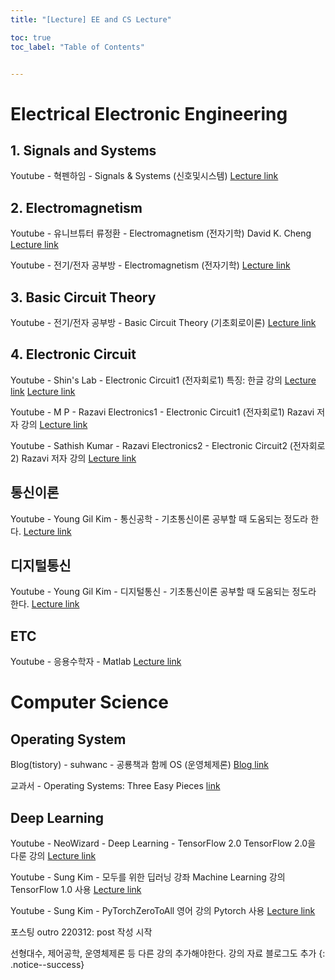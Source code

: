 ```yaml
---
title: "[Lecture] EE and CS Lecture"

toc: true
toc_label: "Table of Contents"


---
```



# Electrical Electronic Engineering

## 1. Signals and Systems
Youtube - 혁펜하임 - Signals & Systems (신호및시스템)
[Lecture link](https://youtube.com/playlist?list=PL_iJu012NOxcDuKgSjTKJZJd3bQtkAyZU)


## 2. Electromagnetism
Youtube - 유니브튜터 류정환 - Electromagnetism (전자기학)
David K. Cheng
[Lecture link](https://youtube.com/playlist?list=PL0v4sYmyfJ6Erfu9ga-auRAM26zzIfl2O)

Youtube - 전기/전자 공부방 - Electromagnetism (전자기학)
[Lecture link](https://youtube.com/playlist?list=PL4kNQgnipU2H6NbkZDdsM4qmmVOSILnw3)


## 3. Basic Circuit Theory
Youtube - 전기/전자 공부방 - Basic Circuit Theory (기초회로이론)
[Lecture link](https://youtube.com/playlist?list=PL4kNQgnipU2FQ884pe-7eoti_sU1rH-X6)

## 4. Electronic Circuit
Youtube - Shin's Lab - Electronic Circuit1 (전자회로1)
특징: 한글 강의
[Lecture link](https://youtube.com/playlist?list=PLtm_YtKTtDkT-KETKZjsON5GOQvP1lSMg)
[Lecture link](https://youtube.com/playlist?list=PLtm_YtKTtDkTwC3SpELudCX6POtj0WBJu)

Youtube - M P - Razavi Electronics1 - Electronic Circuit1 (전자회로1)
Razavi 저자 강의
[Lecture link](https://youtube.com/playlist?list=PL7qUW0KPfsIIOPOKL84wK_Qj9N7gvJX6v)

Youtube - Sathish Kumar - Razavi Electronics2 - Electronic Circuit2 (전자회로2)
Razavi 저자 강의
[Lecture link](https://youtube.com/playlist?list=PLO4mxQzfcml_56XSGcA8ULOv7qEtZd0Hy)


## 통신이론
Youtube - Young Gil Kim - 통신공학 - 기초통신이론
공부할 때 도움되는 정도라 한다.
[Lecture link](https://youtube.com/playlist?list=PL9k2wIz8VsfNwIfzerAJflETO_RVxnnsM)

## 디지털통신
Youtube - Young Gil Kim - 디지털통신 - 기초통신이론
공부할 때 도움되는 정도라 한다.
[Lecture link](https://youtube.com/playlist?list=PL9k2wIz8VsfNIlR42ME7As_f-0_RBPOHF)

## ETC
Youtube - 응용수학자 - Matlab
[Lecture link](https://youtube.com/playlist?list=PLhJDbPinRWjsCCR3lnVZ1H7a6PIS0kfq9)




# Computer Science

## Operating System
Blog(tistory) - suhwanc - 공룡책과 함께 OS (운영체제론)
[Blog link](https://suhwanc.tistory.com/174)


교과서 - Operating Systems: Three Easy Pieces
[link](https://pages.cs.wisc.edu/~remzi/OSTEP/)


## Deep Learning
Youtube - NeoWizard - Deep Learning - TensorFlow 2.0 
TensorFlow 2.0을 다룬 강의
[Lecture link](https://youtube.com/playlist?list=PLS8gIc2q83OhM0RTktKDitgZGX5dHo7Vs)


Youtube - Sung Kim - 모두를 위한 딥러닝 강좌
Machine Learning 강의 
TensorFlow 1.0 사용
[Lecture link](https://youtube.com/playlist?list=PLlMkM4tgfjnLSOjrEJN31gZATbcj_MpUm)


Youtube - Sung Kim - PyTorchZeroToAll
영어 강의
Pytorch 사용
[Lecture link](https://youtube.com/playlist?list=PLlMkM4tgfjnJ3I-dbhO9JTw7gNty6o_2m)



포스팅 outro
220312: post 작성 시작

선형대수, 제어공학, 운영체제론 등 다른 강의 추가해야한다.
강의 자료 블로그도 추가
{: .notice--success}
